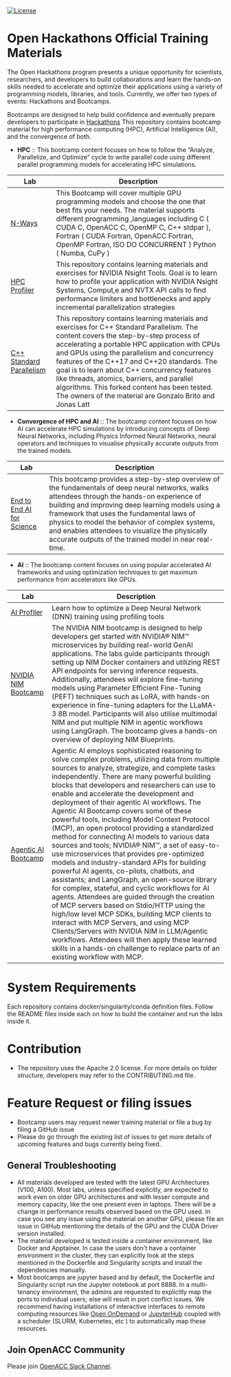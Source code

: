 [![License](https://img.shields.io/badge/License-Apache%202.0-blue.svg)](https://opensource.org/licenses/Apache-2.0) 


#  Open Hackathons Official Training Materials

The Open Hackathons program presents a unique opportunity for scientists, researchers, and developers to build collaborations and learn the hands-on skills needed to accelerate and optimize their applications using a variety of programming models, libraries, and tools. Currently, we offer two types of events: Hackathons and Bootcamps.

Bootcamps are designed to help build confidence and eventually prepare developers to participate in [Hackathons](http://openhackathons.org/)
This repository contains bootcamp material for high performance computing (HPC), Artificial Intelligence (AI), and the convergence of both.

- __HPC__ :: 
This bootcamp content focuses on how to follow the “Analyze, Parallelize, and Optimize” cycle to write parallel code using different parallel programming models for accelerating HPC simulations.

| Lab      | Description |
| ----------- | ----------- |
| [N-Ways](https://github.com/openhackathons-org/nways_accelerated_programming)      | This Bootcamp will cover multiple GPU programming models and choose the one that best fits your needs. The material supports different programming ,languages including C ( CUDA C, OpenACC C, OpenMP C, C++ stdpar ),  Fortran ( CUDA Fortran, OpenACC Fortran, OpenMP Fortran, ISO DO CONCURRENT ) Python ( Numba, CuPy )       |
| [HPC Profiler](https://github.com/openhackathons-org/HPC_Profiler)  | This repository contains learning materials and exercises for NVIDIA Nsight Tools. Goal is to learn how to profile your application with NVIDIA Nsight Systems, Comput,e and NVTX API calls to find performance limiters and bottlenecks and apply incremental parallelization strategies |
| [C++ Standard Parallelism](https://github.com/openhackathons-org/cpp_hpc_tutorial)  | This repository contains learning materials and exercises for C++ Standard Parallelism. The content covers the step-by-step process of accelerating a portable HPC application with CPUs and GPUs using the parallelism and concurrency features of the C++17 and C++20 standards. The goal is to learn about C++ concurrency features like threads, atomics, barriers, and parallel algorithms. This forked content has been tested. The owners of the material are Gonzalo Brito and Jonas Latt|


- __Convergence of HPC and AI__ :: 
The bootcamp content focuses on how AI can accelerate HPC simulations by introducing concepts of Deep Neural Networks, including Physics Informed Neural Networks, neural operators and techniques to visualise physically accurate outputs from the trained models. 

| Lab      | Description |
| ----------- | ----------- |
| [End to End AI for Science](https://github.com/openhackathons-org/End-to-End-AI-for-Science)      | This bootcamp provides a step-by-step overview of the fundamentals of deep neural networks, walks attendees through the hands-on experience of building and improving deep learning models using a framework that uses the fundamental laws of physics to model the behavior of complex systems, and enables attendees to visualize the physically accurate outputs of the trained model in near real-time. |


- __AI__ ::
The bootcamp content focuses on using popular accelerated AI frameworks and using optimization techniques to get maximum performance from accelerators like GPUs.


| Lab      | Description |
| ----------- | ----------- |
| [AI Profiler](https://github.com/openhackathons-org/AI-Profiler)   | Learn how to optimize a Deep Neural Network (DNN) training  using profiling tools   |
| [NVIDIA NIM Bootcamp](https://github.com/openhackathons-org/NIM-Bootcamp) | The NVIDIA NIM bootcamp is designed to help developers get started with NVIDIA® NIM™ microservices by building real-world GenAI applications. The labs guide participants through setting up NIM Docker containers and utilizing REST API endpoints for serving inference requests. Additionally, attendees will explore fine-tuning models using Parameter Efficient Fine-Tuning (PEFT) techniques such as LoRA, with hands-on experience in fine-tuning adapters for the LLaMA-3 8B model. Participants will also utilise multimodal NIM and put multiple NIM in agentic workflows using LangGraph. The bootcamp gives a hands-on overview of deploying NIM Blueprints. |
| [Agentic AI Bootcamp](https://github.com/openhackathons-org/bootcamp-challenge-public-nim) | Agentic AI employs sophisticated reasoning to solve complex problems, utilizing data from multiple sources to analyze, strategize, and complete tasks independently. There are many powerful building blocks that developers and researchers can use to enable and accelerate the development and deployment of their agentic AI workflows. The Agentic AI Bootcamp covers some of these powerful tools, including Model Context Protocol (MCP), an open protocol providing a standardized method for connecting AI models to various data sources and tools; NVIDIA® NIM™, a set of easy-to-use microservices that provides pre-optimized models and industry-standard APIs for building powerful AI agents, co-pilots, chatbots, and assistants; and LangGraph, an open-source library for complex, stateful, and cyclic workflows for AI agents. Attendees are guided through the creation of MCP servers based on Stdio/HTTP using the high/low level MCP SDKs, building MCP clients to interact with MCP Servers, and using MCP Clients/Servers with NVIDIA NIM in LLM/Agentic workflows. Attendees will then apply these learned skills in a hands-on challenge to replace parts of an existing workflow with MCP.

# System Requirements
Each repository contains docker/singularity/conda definition files. Follow the README files inside each on how to build the container and run the labs inside it.

# Contribution
- The repository uses the Apache 2.0 license. For more details on folder structure, developers may refer to the CONTRIBUTING.md file.

# Feature Request or filing issues
- Bootcamp users may request newer training material or file a bug by filing a GitHub issue
- Please do go through the existing list of issues to get more details of upcoming features and bugs currently being fixed.

## General Troubleshooting

- All materials developed are tested with the latest GPU Architectures (V100, A100). Most labs, unless specified explicitly, are expected to work even on older GPU architectures and with lesser compute and memory capacity, like the one present even in laptops. There will be a change in performance results observed based on the GPU used. In case you see any issue using the material on another GPU, please file an issue in GitHub mentioning the details of the GPU and the CUDA Driver version installed.
- The material developed is tested inside a container environment, like Docker and Apptainer. In case the users don't have a container environment in the cluster, they can explicitly look at the steps mentioned in the Dockerfile and Singularity scripts and install the dependencies manually.
- Most bootcamps are jupyter based and by default, the Dockerfile and Singularity script run the Jupyter notebook at port 8888. In a multi-tenancy environment, the admins are requested to explicitly map the ports to individual users; else will result in port conflict issues. We recommend having installations of interactive interfaces to remote computing resources like [Open OnDemand](https://openondemand.org/) or [JupyterHub](https://jupyter.org/hub) coupled with a scheduler (SLURM, Kubernetes, etc ) to automatically map these resources. 

## Join OpenACC Community
Please join [OpenACC Slack Channel](https://openacclang.slack.com/messages/openaccusergroup).
